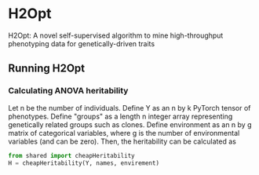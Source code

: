 # H2Opt
H2Opt: A novel self-supervised algorithm to mine high-throughput phenotyping data for genetically-driven traits

## Running H2Opt

### Calculating ANOVA heritability 
Let n be the number of individuals. Define Y as an n by k PyTorch tensor of phenotypes. Define "groups" as a length n integer array representing genetically related groups such as clones. Define environment as an n by g matrix of categorical variables, where g is the number of environmental variables (and can be zero). Then, the heritability can be calculated as 

```python
from shared import cheapHeritability
H = cheapHeritability(Y, names, envirement)
```


